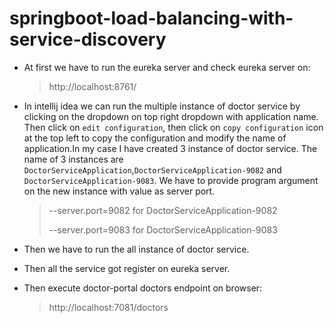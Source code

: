# springboot-load-balancing-with-service-discovery 

* At first we have to run the eureka server and check eureka server on:
  > http://localhost:8761/
  
* In intellij idea we can run the multiple instance of doctor service by clicking on the dropdown on top right dropdown with application name. Then click on `edit configuration`, then click on `copy configuration` icon at the top left to copy the configuration and modify the name of application.In my case I have created 3 instance of doctor service.
  The name of 3 instances are `DoctorServiceApplication`,`DoctorServiceApplication-9082` and `DoctorServiceApplication-9083`. We have to provide program argument on the new instance with value as server port.
  > --server.port=9082  for DoctorServiceApplication-9082
  >
  > --server.port=9083  for DoctorServiceApplication-9083

* Then we have to run the all instance of doctor service.
  
* Then all the service got register on eureka server.
* Then execute doctor-portal doctors endpoint on browser:
  > http://localhost:7081/doctors